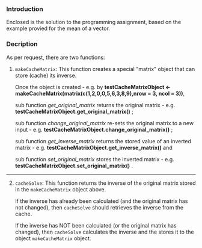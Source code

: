 ### Introduction

Enclosed is the solution to the programming assignment, based on the example provied for the mean of a vector.


### Decription

As per request, there are two functions:

1.  `makeCacheMatrix`: This function creates a special "matrix" object
    that can store (cache) its inverse.
    
      Once the object is created - e.g. by **testCacheMatrixObject <- makeCacheMatrix(matrix(c(1,2,0,0,5,6,3,8,9),nrow = 3, ncol = 3))**, 
    
      sub function _get_original_matrix_ returns the original matrix - e.g. **testCacheMatrixObject.get_original_matrix()** ;
    
      sub function _change_original_matrix_ re-sets the original matrix to a new input - e.g. **testCacheMatrixObject.change_original_matrix()** ;
    
      sub function _get_inverse_matrix_ returns the stored value of an inverted matrix - e.g. **testCacheMatrixObject.get_inverse_matrix()** and
    
      sub function _set_original_matrix_ stores the inverted matrix - e.g. **testCacheMatrixObject.set_original_matrix()** .
    
    
---------------------------------------    
    
    
    
2.  `cacheSolve`: This function returns the inverse of the original
    matrix stored in the `makeCacheMatrix` object above. 
    
    If the inverse has already been calculated (and the original matrix has not changed), then
    `cacheSolve` should retrieves the inverse from the cache.
    
    If the inverse has NOT been calculated (or the original matrix has changed), then
    `cacheSolve` calculates the inverse and the stores it to the object `makeCacheMatrix` object.
    

